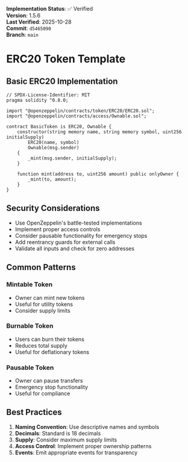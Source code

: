 <!-- AUDIT_BADGE_START -->
**Implementation Status**: ✅ Verified  
**Version**: 1.5.6  
**Last Verified**: 2025-10-28  
**Commit**: `d5465090`  
**Branch**: `main`  
<!-- AUDIT_BADGE_END -->

# ERC20 Token Template

## Basic ERC20 Implementation

```solidity
// SPDX-License-Identifier: MIT
pragma solidity ^0.8.0;

import "@openzeppelin/contracts/token/ERC20/ERC20.sol";
import "@openzeppelin/contracts/access/Ownable.sol";

contract BasicToken is ERC20, Ownable {
    constructor(string memory name, string memory symbol, uint256 initialSupply) 
        ERC20(name, symbol) 
        Ownable(msg.sender) 
    {
        _mint(msg.sender, initialSupply);
    }
    
    function mint(address to, uint256 amount) public onlyOwner {
        _mint(to, amount);
    }
}
```

## Security Considerations

- Use OpenZeppelin's battle-tested implementations
- Implement proper access controls
- Consider pausable functionality for emergency stops
- Add reentrancy guards for external calls
- Validate all inputs and check for zero addresses

## Common Patterns

### Mintable Token
- Owner can mint new tokens
- Useful for utility tokens
- Consider supply limits

### Burnable Token
- Users can burn their tokens
- Reduces total supply
- Useful for deflationary tokens

### Pausable Token
- Owner can pause transfers
- Emergency stop functionality
- Useful for compliance

## Best Practices

1. **Naming Convention**: Use descriptive names and symbols
2. **Decimals**: Standard is 18 decimals
3. **Supply**: Consider maximum supply limits
4. **Access Control**: Implement proper ownership patterns
5. **Events**: Emit appropriate events for transparency
